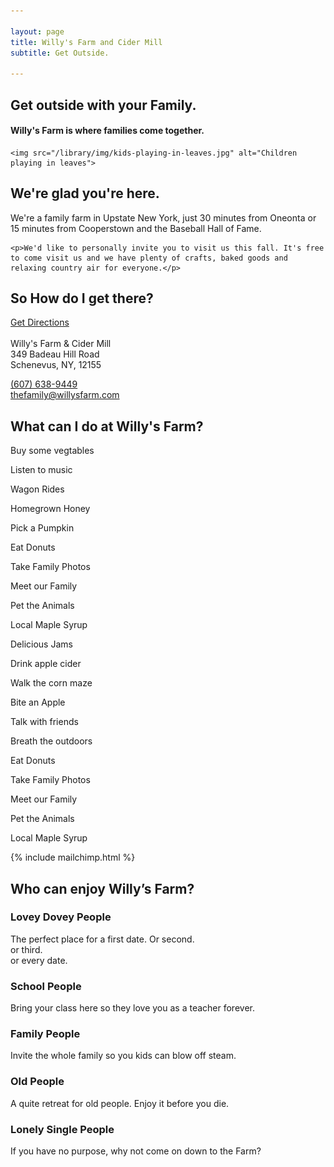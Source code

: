 ```yaml
---

layout: page
title: Willy's Farm and Cider Mill
subtitle: Get Outside.

---
```


<div class="header-images">
	<div class="hero">
		<h2>Get outside with your Family.</h2>
		<h4>Willy's Farm is where families come together.</h4>
	</div>

	<img src="/library/img/kids-playing-in-leaves.jpg" alt="Children playing in leaves">
</div>

## We're glad you're here.

<section>
	<p>We're a family farm in Upstate New York, just 30 minutes from Oneonta or 15 minutes from Cooperstown and the Baseball Hall of Fame.</p>

	<p>We'd like to personally invite you to visit us this fall. It's free to come visit us and we have plenty of crafts, baked goods and relaxing country air for everyone.</p>
</section>

## So How do I get there?

<a href="https://www.google.com/maps/dir/''/willy's+farm+and+cider+mill/@42.6034999,-74.9104093,12z/data=!4m8!4m7!1m0!1m5!1m1!1s0x89dc0f128a9e150d:0x429cbfaa2edf2354!2m2!1d-74.8403694!2d42.6035212" class="nav-button">Get Directions</a><br>
<br>
Willy's Farm & Cider Mill<br>
349 Badeau Hill Road<br>
Schenevus, NY, 12155<br>

<a class="underline" href="tel:607-638-9449">(607) 638-9449</a><br>
<a class="underline" href="mailto:thefamily@willysfarm.com">thefamily@willysfarm.com</a>

## What can I do at Willy's Farm?

<div class="item-grid">
	<div class="item wf-1"><p>Buy some vegtables</p></div>
	<div class="item wf-2"><p>Listen to music</p></div>
	<div class="item wf-3"><p>Wagon Rides</p></div>
	<div class="item wf-4"><p>Homegrown Honey</p></div>
	<div class="item wf-5"><p>Pick a Pumpkin</p></div>
	<div class="item wf-6"><p>Eat Donuts</p></div>
	<div class="item wf-7"><p>Take Family Photos</p></div>
	<div class="item wf-8"><p>Meet our Family</p></div>
	<div class="item wf-9"><p>Pet the Animals</p></div>
	<div class="item wf-10"><p>Local Maple Syrup</p></div>
	<div class="item wf-11"><p>Delicious Jams</p></div>
	<div class="item wf-12"><p>Drink apple cider</p></div>
	<div class="item wf-13"><p>Walk the corn maze</p></div>
	<div class="item wf-14"><p>Bite an Apple</p></div>
	<div class="item wf-15"><p>Talk with friends</p></div>
	<div class="item wf-16"><p>Breath the outdoors</p></div>
	<div class="item wf-17"><p>Eat Donuts</p></div>
	<div class="item wf-18"><p>Take Family Photos</p></div>
	<div class="item wf-19"><p>Meet our Family</p></div>
	<div class="item wf-20"><p>Pet the Animals</p></div>
	<div class="item wf-21"><p>Local Maple Syrup</p></div>
</div>

{% include mailchimp.html %}

## Who can enjoy Willy’s Farm?

### Lovey Dovey People
The perfect place for a first date. Or second.<br>
or third.<br>
or every date.

### School People
Bring your class here so they love you as a teacher forever.

### Family People
Invite the whole family so you kids can blow off steam.

### Old People
A quite retreat for old people. Enjoy it before you die.

### Lonely Single People
If you have no purpose, why not come on down to the Farm?
